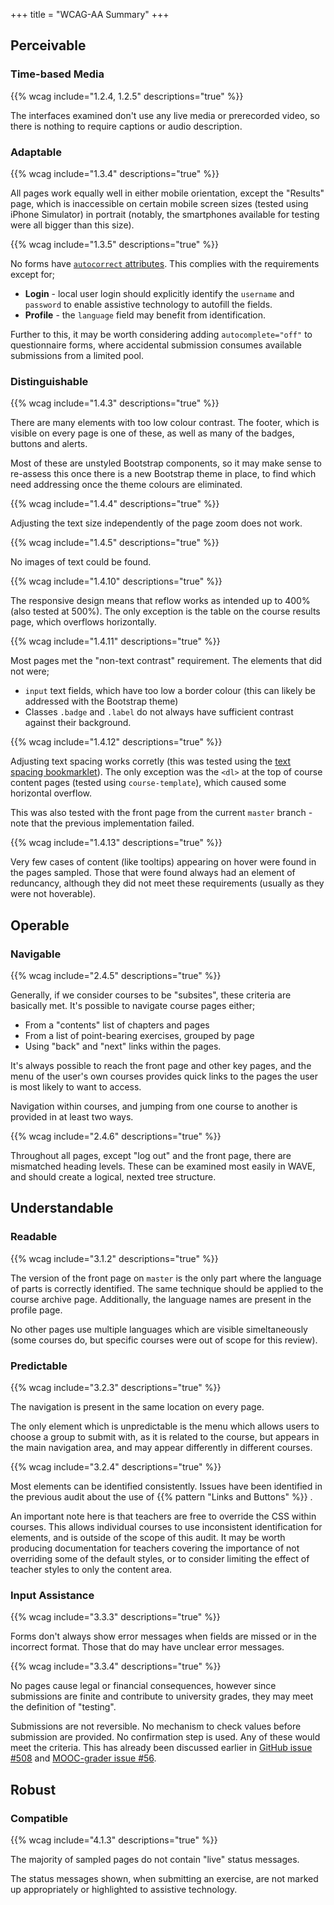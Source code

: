 +++
title = "WCAG-AA Summary"
+++

## Perceivable
### Time-based Media

{{% wcag include="1.2.4, 1.2.5" descriptions="true" %}}

The interfaces examined don't use any live media or prerecorded video, so there is nothing to require captions or audio description. 

### Adaptable

{{% wcag include="1.3.4" descriptions="true" %}}

All pages work equally well in either mobile orientation, except the "Results" page, which is inaccessible on certain mobile screen sizes (tested using iPhone Simulator) in portrait (notably, the smartphones available for testing were all bigger than this size).

{{% wcag include="1.3.5" descriptions="true" %}}

No forms have [`autocorrect` attributes](https://www.w3.org/TR/html52/sec-forms.html#sec-autofill). This complies with the requirements except for;

- **Login** - local user login should explicitly identify the `username` and `password` to enable assistive technology to autofill the fields.
- **Profile** - the `language` field may benefit from identification.

Further to this, it may be worth considering adding `autocomplete="off"` to questionnaire forms, where accidental submission consumes available submissions from a limited pool.

### Distinguishable

{{% wcag include="1.4.3" descriptions="true" %}}

There are many elements with too low colour contrast. The footer, which is visible on every page is one of these, as well as many of the badges, buttons and alerts.

Most of these are unstyled Bootstrap components, so it may make sense to re-assess this once there is a new Bootstrap theme in place, to find which need addressing once the theme colours are eliminated.

{{% wcag include="1.4.4" descriptions="true" %}}

Adjusting the text size independently of the page zoom does not work.

{{% wcag include="1.4.5" descriptions="true" %}}

No images of text could be found.

{{% wcag include="1.4.10" descriptions="true" %}}

The responsive design means that reflow works as intended up to 400% (also tested at 500%). The only exception is the table on the course results page, which overflows horizontally.

{{% wcag include="1.4.11" descriptions="true" %}}

Most pages met the "non-text contrast" requirement. The elements that did not were;

- `input` text fields, which have too low a border colour (this can likely be addressed with the Bootstrap theme)
- Classes `.badge` and `.label` do not always have sufficient contrast against their background.


{{% wcag include="1.4.12" descriptions="true" %}}

Adjusting text spacing works corretly (this was tested using the [text spacing bookmarklet](https://codepen.io/stevef/full/YLMqbo)). The only exception was the `<dl>` at the top of course content pages (tested using `course-template`), which caused some horizontal overflow.

This was also tested with the front page from the current `master` branch - note that the previous implementation failed. 

{{% wcag include="1.4.13" descriptions="true" %}}

Very few cases of content (like tooltips) appearing on hover were found in the pages sampled. Those that were found always had an element of reduncancy, although they did not meet these requirements (usually as they were not hoverable).

## Operable

### Navigable

{{% wcag include="2.4.5" descriptions="true" %}}

Generally, if we consider courses to be "subsites", these criteria are basically met. It's possible to navigate course pages either;

- From a "contents" list of chapters and pages
- From a list of point-bearing exercises, grouped by page
- Using "back" and "next" links within the pages.

It's always possible to reach the front page and other key pages, and the menu of the user's own courses provides quick links to the pages the user is most likely to want to access.

Navigation within courses, and jumping from one course to another is provided in at least two ways. 

{{% wcag include="2.4.6" descriptions="true" %}}

Throughout all pages, except "log out" and the front page, there are mismatched heading levels. These can be examined most easily in WAVE, and should create a logical, nexted tree structure. 

## Understandable

### Readable

{{% wcag include="3.1.2" descriptions="true" %}}


The version of the front page on `master` is the only part where the language of parts is correctly identified. The same technique should be applied to the course archive page. Additionally, the language names are present in the profile page.

No other pages use multiple languages which are visible simeltaneously  (some courses do, but specific courses were out of scope for this review).

### Predictable

{{% wcag include="3.2.3" descriptions="true" %}}

The navigation is present in the same location on every page.

The only element which is unpredictable is the menu which allows users to choose a group to submit with, as it is related to the course, but appears in the main navigation area, and may appear differently in different courses. 

{{% wcag include="3.2.4" descriptions="true" %}}

Most elements can be identified consistently. Issues have been identified in the previous audit about the use of {{% pattern "Links and Buttons" %}} . 

An important note here is that teachers are free to override the CSS within courses. This allows individual courses to use inconsistent identification for elements, and is outside of the scope of this audit. It may be worth producing documentation for teachers covering the importance of not overriding some of the default styles, or to consider limiting the effect of teacher styles to only the content area. 

### Input Assistance

{{% wcag include="3.3.3" descriptions="true" %}}

Forms don't always show error messages when fields are missed or in the incorrect format. Those that do may have unclear error messages.

{{% wcag include="3.3.4" descriptions="true" %}}

No pages cause legal or financial consequences, however since submissions are finite and contribute to university grades, they may meet the definition of "testing".

Submissions are not reversible. No mechanism to check values before submission are provided. No confirmation step is used. Any of these would meet the criteria. This has already been discussed earlier in [GitHub issue #508](https://github.com/apluslms/a-plus/issues/508) and [MOOC-grader issue #56](https://github.com/apluslms/mooc-grader/issues/56). 

## Robust

### Compatible

{{% wcag include="4.1.3" descriptions="true" %}}

The majority of sampled pages do not contain "live" status messages.

The status messages shown, when submitting an exercise, are not marked up appropriately or highlighted to assistive technology.
